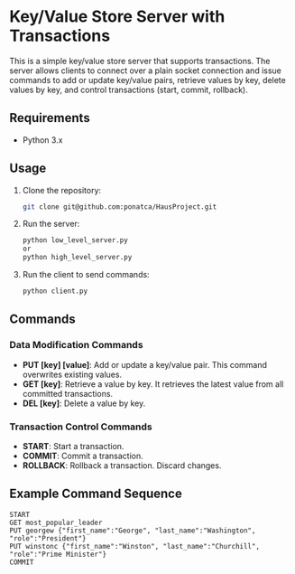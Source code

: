 # Key/Value Store Server with Transactions

This is a simple key/value store server that supports transactions. The server allows clients to connect over a plain socket connection and issue commands to add or update key/value pairs, retrieve values by key, delete values by key, and control transactions (start, commit, rollback).

## Requirements

- Python 3.x

## Usage

1. Clone the repository:

    ```bash
    git clone git@github.com:ponatca/HausProject.git
    ```

2. Run the server:

    ```bash
    python low_level_server.py
    or
    python high_level_server.py
    ```

3. Run the client to send commands:

    ```bash
    python client.py
    ```

## Commands

### Data Modification Commands

- **PUT [key] [value]**: Add or update a key/value pair. This command overwrites existing values.
- **GET [key]**: Retrieve a value by key. It retrieves the latest value from all committed transactions.
- **DEL [key]**: Delete a value by key.

### Transaction Control Commands

- **START**: Start a transaction.
- **COMMIT**: Commit a transaction.
- **ROLLBACK**: Rollback a transaction. Discard changes.

## Example Command Sequence

```plaintext
START
GET most_popular_leader
PUT georgew {"first_name":"George", "last_name":"Washington", "role":"President"}
PUT winstonc {"first_name":"Winston", "last_name":"Churchill", "role":"Prime Minister"}
COMMIT
```